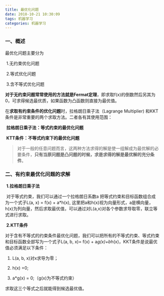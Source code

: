 ```yaml
---
title: 最优化问题
date: 2018-10-21 10:30:09
tags: 机器学习
categories: 机器学习
---
```


### 一、概述

最优化问题主要分为

​	1.无约束优化问题

​	2.等式优化问题

​	3.含不等式优化问题



​	**对于无约束问题常常使用的方法就是Fermat定理**，即求取f(x)的倒数然后另其为0，可求得候选最优质，如果函数为凸函数则直接为最优值。

​	在**求取有约束条件的优化问题**时，拉格朗日乘子法（Lagrange Multiplier) 和KKT条件是非常重要的两个求取方法。二者各有其使用范围：

​	**拉格朗日乘子法：等式约束的最优化问题**

​	**KTT条件：不等式约束下的最优化问题**

> 对于一般的任意问题而言，这两种方法求得的解是使一组解成为最优解的必要条件，**只有当原问题是凸问题的时候，求是求得的解是最优解的充分条件**。



### 二、有约束最优化问题的求解

​	**1.拉格朗日乘子法**

​	对于等式约束，我们可以通过一个拉格朗日系数a 把等式约束和目标函数组合成为一个式子L(a, x) = f(x) + a*h(x), 这里把a和h(x)视为向量形式，a是横向量，h(x)为列向量，然后求取最优值，可以通过对L(a,x)对各个参数求导取零，联立等式进行求取。

​	**2.KTT条件**

​	对于含有不等式的约束条件最优化问题，我们可以把所有的不等式约束、等式约束和目标函数全部写为一个式子L(a, b, x)= f(x) + a*g(x)+b*h(x)，KKT条件是说最优值必须满足以下条件：

1. L(a, b, x)对x求导为零；

2. h(x) =0;

3. a*g(x) = 0;（g(x)为不等式约束）

求取这三个等式之后就能得到候选最优值。



